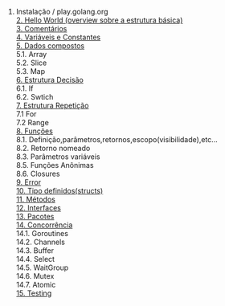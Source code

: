 1. Instalação / play.golang.org  
[2. Hello World (overview sobre a estrutura básica)](hello.md)  
[3. Comentários](comments.md)  
[4. Variáveis e Constantes](variables-constants.md)  
[5. Dados compostos](structured-data.md)  
 5.1. Array  
 5.2. Slice  
 5.3. Map  
[6. Estrutura Decisão](conditional.md)  
 6.1. If  
 6.2. Swtich  
[7. Estrutura Repetição](loop.md)  
 7.1 For    
 7.2 Range    
[8. Funções](functions.md)  
 8.1. Definição,parâmetros,retornos,escopo(visibilidade),etc...    
 8.2. Retorno nomeado  
 8.3. Parâmetros variáveis  
 8.5. Funções Anônimas  
 8.6. Closures  
[9. Error](error.md)  
[10. Tipo definidos(structs)](structs.md)  
[11. Métodos](methods.md)  
[12. Interfaces](interfaces.md)  
[13. Pacotes](package.md)  
[14. Concorrência](concurrency.md)  
 14.1. Goroutines    
 14.2. Channels  
 14.3. Buffer  
 14.4. Select  
 14.5. WaitGroup  
 14.6. Mutex  
 14.7. Atomic  
[15. Testing](testing.md)  
